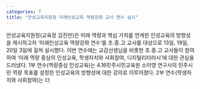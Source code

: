 ```yaml
---
categories: f
title: "안성교육지원청 미래인성교육 역량강화 교사 연수 실시"
---
```

안성교육지원청(교육장 김진만)은 미래 역량과 핵심 가치를 연계한 인성교육의 방향성을 제시하고자 ‘미래인성교육 역량강화 연수’를 초․중․고 교사를 대상으로 13일, 19일, 20일 3일에 걸쳐 실시했다. 이번 연수에는 교감선생님을 비롯한 초․중․고 교사들이 참여하여 ‘미래 역량 중심의 인성교육, 학생자치와 사회참여, 디지털리터러시’에 대한 관심을 드러냈다. 1부 연수(역량중심 인성교육)는 4.16민주시민교육원 소미영 연구사의 민주시민 역량 목표를 설정한 인성교육의 방향성에 대한 강의로 이루어졌다. 2부 연수(학생자치와 사회참여)는 더